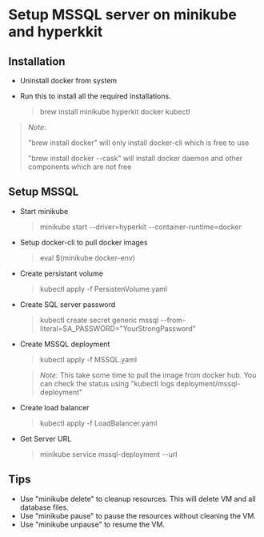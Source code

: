 # Setup MSSQL server on minikube and hyperkkit


## Installation

- Uninstall docker from system

- Run this to install all the required installations.
    > brew install minikube hyperkit docker kubectl

> *Note*:
>
> "brew install docker" will only install docker-cli which is free to use
>
> "brew install docker --cask" will install docker daemon and other components which are not free


## Setup MSSQL

- Start minikube
    > minikube start --driver=hyperkit --container-runtime=docker

- Setup docker-cli to pull docker images
    > eval $(minikube docker-env)

- Create persistant volume
    > kubectl apply -f PersistenVolume.yaml

- Create SQL server password
    > kubectl create secret generic mssql --from-literal=SA_PASSWORD="YourStrongPassword"

- Create MSSQL deployment
    > kubectl apply -f MSSQL.yaml

    > *Note*: This take some time to pull the image from docker hub. You can check the status using "kubectl logs  deployment/mssql-deployment"

- Create load balancer
    > kubectl apply -f LoadBalancer.yaml

- Get Server URL 
    > minikube service mssql-deployment --url


## Tips

- Use "minikube delete" to cleanup resources. This will delete VM and all database files.
- Use "minikube pause" to pause the resources without cleaning the VM.
- Use "minikube unpause" to resume the VM.
